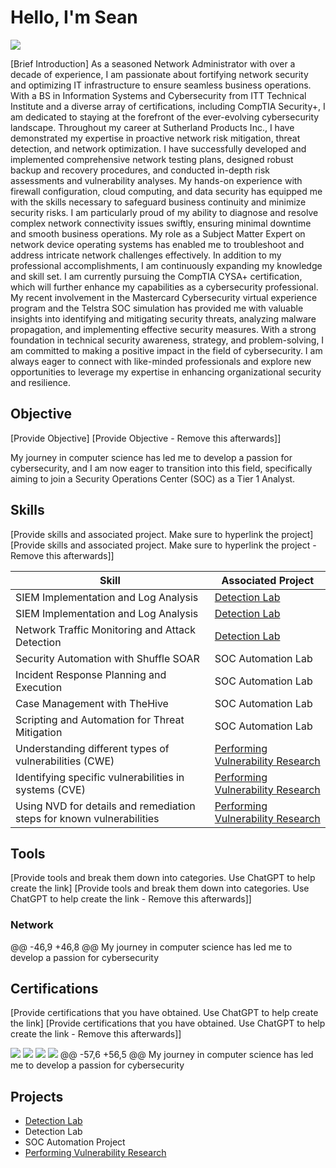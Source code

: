 # Hello, I'm Sean
<a href="https://linkedin.com"><img src="https://img.shields.io/badge/-LinkedIn-0072b1?&style=for-the-badge&logo=linkedin&logoColor=white" /></a>

[Brief Introduction]
As a seasoned Network Administrator with over a decade of experience, I am passionate about fortifying network security and optimizing IT infrastructure to ensure seamless business operations. With a BS in Information Systems and Cybersecurity from ITT Technical Institute and a diverse array of certifications, including CompTIA Security+, I am dedicated to staying at the forefront of the ever-evolving cybersecurity landscape. Throughout my career at Sutherland Products Inc., I have demonstrated my expertise in proactive network risk mitigation, threat detection, and network optimization. I have successfully developed and implemented comprehensive network testing plans, designed robust backup and recovery procedures, and conducted in-depth risk assessments and vulnerability analyses. My hands-on experience with firewall configuration, cloud computing, and data security has equipped me with the skills necessary to safeguard business continuity and minimize security risks. I am particularly proud of my ability to diagnose and resolve complex network connectivity issues swiftly, ensuring minimal downtime and smooth business operations. My role as a Subject Matter Expert on network device operating systems has enabled me to troubleshoot and address intricate network challenges effectively. In addition to my professional accomplishments, I am continuously expanding my knowledge and skill set. I am currently pursuing the CompTIA CYSA+ certification, which will further enhance my capabilities as a cybersecurity professional. My recent involvement in the Mastercard Cybersecurity virtual experience program and the Telstra SOC simulation has provided me with valuable insights into identifying and mitigating security threats, analyzing malware propagation, and implementing effective security measures. With a strong foundation in technical security awareness, strategy, and problem-solving, I am committed to making a positive impact in the field of cybersecurity. I am always eager to connect with like-minded professionals and explore new opportunities to leverage my expertise in enhancing organizational security and resilience.

## Objective
[Provide Objective]
[Provide Objective - Remove this afterwards]]

My journey in computer science has led me to develop a passion for cybersecurity, and I am now eager to transition into this field, specifically aiming to join a Security Operations Center (SOC) as a Tier 1 Analyst.

## Skills
[Provide skills and associated project. Make sure to hyperlink the project]
[Provide skills and associated project. Make sure to hyperlink the project - Remove this afterwards]]

| Skill                                         | Associated Project         |
|-----------------------------------------------|----------------------------|
|SIEM Implementation and Log Analysis          | <a href="https://github.com/Test-MyDFIR/Detection-Lab/tree/main">Detection Lab</a>|
| SIEM Implementation and Log Analysis          | <a href="https://google.com">Detection Lab</a>|
| Network Traffic Monitoring and Attack Detection | <a href="https://google.com">Detection Lab</a>|
| Security Automation with Shuffle SOAR         | SOC Automation Lab|
| Incident Response Planning and Execution      | SOC Automation Lab|
| Case Management with TheHive                  | SOC Automation Lab|
| Scripting and Automation for Threat Mitigation | SOC Automation Lab|
| Understanding different types of vulnerabilities (CWE) | <a href="https://github.com/Epiphany8783/Performing-Vulnerability-Research/tree/main">Performing Vulnerability Research</a>|
| Identifying specific vulnerabilities in systems (CVE) | <a href="https://github.com/Epiphany8783/Performing-Vulnerability-Research/tree/main">Performing Vulnerability Research</a>|
| Using NVD for details and remediation steps for known vulnerabilities | <a href="https://github.com/Epiphany8783/Performing-Vulnerability-Research/tree/main">Performing Vulnerability Research</a>|


## Tools
[Provide tools and break them down into categories. Use ChatGPT to help create the link]
[Provide tools and break them down into categories. Use ChatGPT to help create the link - Remove this afterwards]]

### Network
<div>
@@ -46,9 +46,8 @@ My journey in computer science has led me to develop a passion for cybersecurity
</div>

## Certifications
[Provide certifications that you have obtained. Use ChatGPT to help create the link]
[Provide certifications that you have obtained. Use ChatGPT to help create the link - Remove this afterwards]]
<div>
<img src="https://img.shields.io/badge/-CISSP-0052CC?style=for-the-badge&logo=ISC2&logoColor=white" />
<img src="https://img.shields.io/badge/-Security%2B-FF0000?&style=for-the-badge&logo=CompTIA&logoColor=white" />
<img src="https://img.shields.io/badge/-Network%2B-007ACC?&style=for-the-badge&logo=CompTIA&logoColor=white" />
<img src="https://img.shields.io/badge/-A%2B-4D4D4D?&style=for-the-badge&logo=CompTIA&logoColor=white" />
@@ -57,6 +56,5 @@ My journey in computer science has led me to develop a passion for cybersecurity
</div>

## Projects
- <a href="https://github.com/Test-MyDFIR/Detection-Lab/tree/main">Detection Lab</a>
- Detection Lab
- SOC Automation Project
- <a href="https://github.com/Epiphany8783/Performing-Vulnerability-Research/tree/main">Performing Vulnerability Research</a>
